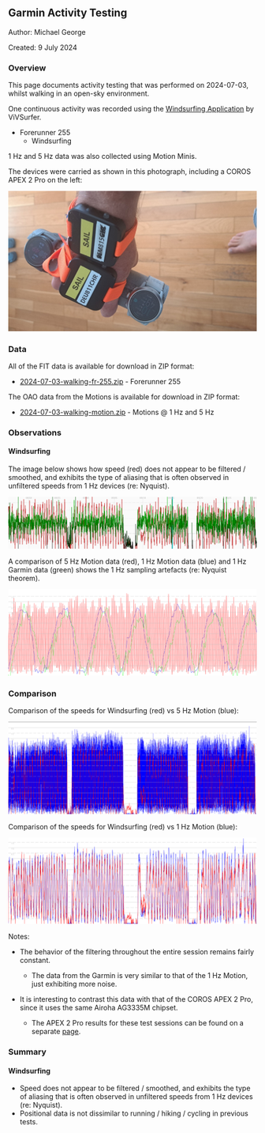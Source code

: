 ## Garmin Activity Testing

Author: Michael George

Created: 9 July 2024



### Overview

This page documents activity testing that was performed on 2024-07-03, whilst walking in an open-sky environment.

One continuous activity was recorded using the [Windsurfing Application](https://apps.garmin.com/en-US/apps/9d47be43-2724-44e4-8f5e-3005b0766087) by ViVSurfer.

- Forerunner 255
  - Windsurfing

1 Hz and 5 Hz data was also collected using Motion Minis.

The devices were carried as shown in this photograph, including a COROS APEX 2 Pro on the left:

![session-1](img/devices.jpg)



### Data

All of the FIT data is available for download in ZIP format:

- [2024-07-03-walking-fr-255.zip](2024-07-03-walking-fr-255.zip) - Forerunner 255

The OAO data from the Motions is available for download in ZIP format:

- [2024-07-03-walking-motion.zip](2024-07-03-walking-motion.zip) - Motions @ 1 Hz and 5 Hz



### Observations

#### Windsurfing

The image below shows how speed (red) does not appear to be filtered / smoothed, and exhibits the type of aliasing that is often observed in unfiltered speeds from 1 Hz devices (re: Nyquist).

![windsurfing](img/windsurfing.png)



A comparison of 5 Hz Motion data (red), 1 Hz Motion data (blue) and 1 Hz Garmin data (green) shows the 1 Hz sampling artefacts (re: Nyquist theorem).

![cycling-comparison](img/nyquist.png)



### Comparison

Comparison of the speeds for Windsurfing (red) vs 5 Hz Motion (blue):

![comparison-5hz](img/comparison-5hz.png)



Comparison of the speeds for Windsurfing (red) vs 1 Hz Motion (blue):

![comparison-1hz](img/comparison-1hz.png)



Notes:

- The behavior of the filtering throughout the entire session remains fairly constant.
  - The data from the Garmin is very similar to that of the 1 Hz Motion, just exhibiting more noise.

- It is interesting to contrast this data with that of the COROS APEX 2 Pro, since it uses the same Airoha AG3335M chipset.
  - The APEX 2 Pro results for these test sessions can be found on a separate [page](../../../coros/activities/walking-2024-07-03/README.md).




### Summary

#### Windsurfing

- Speed does not appear to be filtered / smoothed, and exhibits the type of aliasing that is often observed in unfiltered speeds from 1 Hz devices (re: Nyquist).
- Positional data is not dissimilar to running / hiking / cycling in previous tests.
